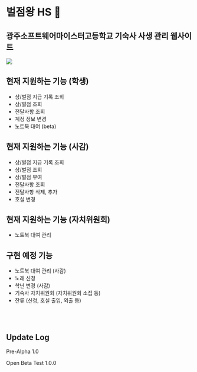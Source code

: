 # 벌점왕 HS :school:
## 광주소프트웨어마이스터고등학교 기숙사 사생 관리 웹사이트

<a href="http://벌점왕hs.com" alt="GoWebSite">
<img src="https://img.shields.io/badge/Website-Go-brightgreen.svg?url=http://www.벌점왕hs.com&style=flat-square" />
</a>

## 현재 지원하는 기능 (학생)

- 상/벌점 지급 기록 조회
- 상/벌점 조회
- 전달사항 조회
- 계정 정보 변경
- 노트북 대여 (beta)


## 현재 지원하는 기능 (사감)

- 상/벌점 지급 기록 조회
- 상/벌점 조회
- 상/벌점 부여
- 전달사항 조회
- 전달사항 삭제, 추가
- 호실 변경

## 현재 지원하는 기능 (자치위원회)

- 노트북 대여 관리

## 구현 예정 기능

- 노트북 대여 관리 (사감)
- 노래 신청
- 학년 변경 (사감)
- 기숙사 자치위원회 (자치위원회 소집 등)
- 잔류 (신청, 호실 출입, 외출 등)

<br><br>

## Update Log

Pre-Alpha 1.0

Open Beta Test 1.0.0
